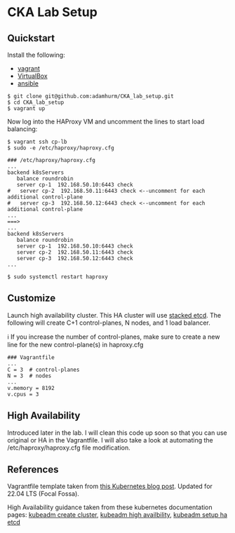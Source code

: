 # CKA Lab Setup

## Quickstart

Install the following:
- [vagrant](https://developer.hashicorp.com/vagrant/downloads)
- [VirtualBox](https://www.virtualbox.org/wiki/Linux_Downloads)
- [ansible](https://docs.ansible.com/ansible/latest/installation_guide/intro_installation.html)

```shell
$ git clone git@github.com:adamhurm/CKA_lab_setup.git
$ cd CKA_lab_setup
$ vagrant up
```


Now log into the HAProxy VM and uncomment the lines to start load balancing:

```shell
$ vagrant ssh cp-lb
$ sudo -e /etc/haproxy/haproxy.cfg

### /etc/haproxy/haproxy.cfg
...
backend k8sServers
   balance roundrobin
   server cp-1  192.168.50.10:6443 check
#   server cp-2  192.168.50.11:6443 check <--uncomment for each additional control-plane
#   server cp-3  192.168.50.12:6443 check <--uncomment for each additional control-plane
...
===>
...
backend k8sServers
   balance roundrobin
   server cp-1  192.168.50.10:6443 check
   server cp-2  192.168.50.11:6443 check
   server cp-3  192.168.50.12:6443 check
...

$ sudo systemctl restart haproxy
```


## Customize

Launch high availability cluster. This HA cluster will use [stacked etcd](https://kubernetes.io/docs/setup/production-environment/tools/kubeadm/ha-topology/#stacked-etcd-topology). The following will create C+1 control-planes, N nodes, and 1 load balancer.

ℹ️ If you increase the number of control-planes, make sure to create a new line for the new control-plane(s) in haproxy.cfg

```Vagrantfile
### Vagrantfile
...
C = 3  # control-planes
N = 3  # nodes
...
v.memory = 8192
v.cpus = 3
```

## High Availability

Introduced later in the lab. I will clean this code up soon so that you can use original or HA in the Vagrantfile. I will also take a look at automating the /etc/haproxy/haproxy.cfg file modification.


## References

Vagrantfile template taken from [this Kubernetes blog post](https://kubernetes.io/blog/2019/03/15/kubernetes-setup-using-ansible-and-vagrant/). Updated for 22.04 LTS (Focal Fossa).

High Availability guidance taken from these kubernetes documentation pages: [kubeadm create cluster](https://kubernetes.io/docs/setup/production-environment/tools/kubeadm/create-cluster-kubeadm/), [kubeadm high availbility](https://kubernetes.io/docs/setup/production-environment/tools/kubeadm/high-availability/), [kubeadm setup ha etcd](https://kubernetes.io/docs/setup/production-environment/tools/kubeadm/setup-ha-etcd-with-kubeadm/)
